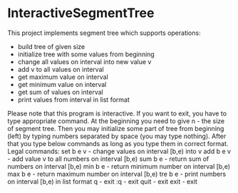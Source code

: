 # InteractiveSegmentTree
This project implements segment tree which supports operations:
- build tree of given size
- initialize tree with some values from beginning
- change all values on interval into new value v
- add v to all values on interval
- get maximum value on interval
- get minimum value on interval
- get sum of values on interval
- print values from interval in list format

Please note that this program is interactive. If you want to exit, you have to type appropriate command.
At the beginning you need to give n - the size of segment tree.
Then you may initialize some part of tree from beginning (left) by typing numbers separated by space (you may type nothing).
After that you type below commands as long as you type them in correct format.
Legal commands:
set b e v   - change values on interval [b,e) into v
add b e v   - add value v to all numbers on interval [b,e)
sum b e     - return sum of numbers on interval [b,e)
min b e     - return minimum number on interval [b,e)
max b e     - return maximum number on interval [b,e)
tre b e     - print numbers on interval [b,e) in list format
q           - exit
:q          - exit
quit        - exit
exit        - exit
